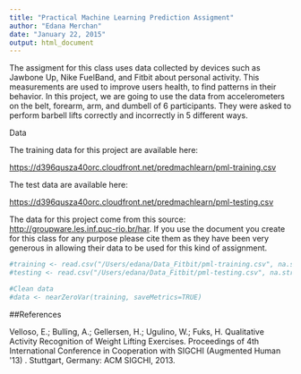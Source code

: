```yaml
---
title: "Practical Machine Learning Prediction Assigment"
author: "Edana Merchan"
date: "January 22, 2015"
output: html_document
---
```


The assigment for this class uses data collected by devices such as Jawbone Up, Nike FuelBand, and Fitbit about personal activity. This measurements are used to improve users health, to find patterns in their behavior. In this project, we are going to use the data from accelerometers on the belt, forearm, arm, and dumbell of 6 participants. They were asked to perform barbell lifts correctly and incorrectly in 5 different ways. 

Data 


The training data for this project are available here: 

<https://d396qusza40orc.cloudfront.net/predmachlearn/pml-training.csv>

The test data are available here: 

<https://d396qusza40orc.cloudfront.net/predmachlearn/pml-testing.csv>

The data for this project come from this source: http://groupware.les.inf.puc-rio.br/har. If you use the document you create for this class for any purpose please cite them as they have been very generous in allowing their data to be used for this kind of assignment. 


```r
#training <- read.csv("/Users/edana/Data_Fitbit/pml-training.csv", na.strings=c("NA",""))
#testing <- read.csv("/Users/edana/Data_Fitbit/pml-testing.csv", na.strings=c("NA",""))

#Clean data
#data <- nearZeroVar(training, saveMetrics=TRUE)
```

##References

Velloso, E.; Bulling, A.; Gellersen, H.; Ugulino, W.; Fuks, H. Qualitative Activity Recognition of Weight Lifting Exercises. Proceedings of 4th International Conference in Cooperation with SIGCHI (Augmented Human '13) . Stuttgart, Germany: ACM SIGCHI, 2013.
